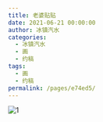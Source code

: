 ```yaml
---
title: 老婆贴贴
date: 2021-06-21 00:00:00
author: 冰镇汽水
categories: 
  - 冰镇汽水
  - 画
  - 约稿
tags: 
  - 画
  - 约稿
permalink: /pages/e74ed5/
---
```


![1](/img/bingzhenqishui/1.png)

<!-- more -->
